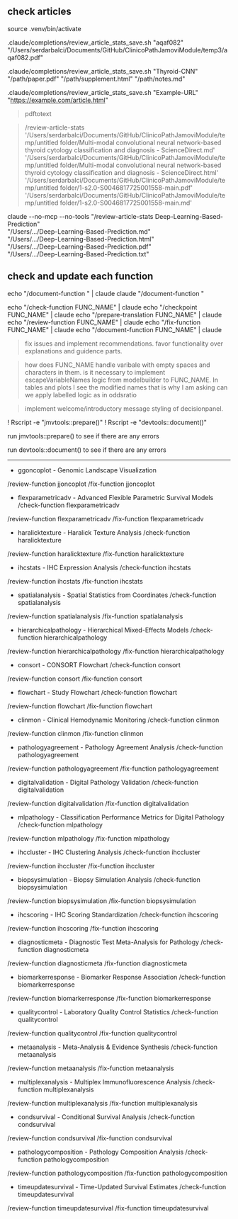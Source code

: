 ## check articles

source .venv/bin/activate

.claude/completions/review_article_stats_save.sh "aqaf082" \
  "/Users/serdarbalci/Documents/GitHub/ClinicoPathJamoviModule/temp3/aqaf082.pdf"

.claude/completions/review_article_stats_save.sh "Thyroid-CNN" \
  "/path/paper.pdf" "/path/supplement.html" "/path/notes.md"

.claude/completions/review_article_stats_save.sh "Example-URL" \
  "<https://example.com/article.html>"

> pdftotext

> /review-article-stats '/Users/serdarbalci/Documents/GitHub/ClinicoPathJamoviModule/temp/untitled folder/Multi-modal convolutional neural network-based thyroid cytology classification and diagnosis - ScienceDirect.md'
'/Users/serdarbalci/Documents/GitHub/ClinicoPathJamoviModule/temp/untitled folder/Multi-modal convolutional neural network-based thyroid cytology classification and diagnosis - ScienceDirect.html'
'/Users/serdarbalci/Documents/GitHub/ClinicoPathJamoviModule/temp/untitled folder/1-s2.0-S0046817725001558-main.pdf'
'/Users/serdarbalci/Documents/GitHub/ClinicoPathJamoviModule/temp/untitled folder/1-s2.0-S0046817725001558-main.md'

claude --no-mcp --no-tools "/review-article-stats Deep-Learning-Based-Prediction" \
  "/Users/.../Deep-Learning-Based-Prediction.md" \
  "/Users/.../Deep-Learning-Based-Prediction.html" \
  "/Users/.../Deep-Learning-Based-Prediction.pdf" \
  "/Users/.../Deep-Learning-Based-Prediction.txt"

## check and update each function

echo "/document-function " | claude
claude "/document-function "

echo "/check-function FUNC_NAME" | claude
echo "/checkpoint FUNC_NAME" | claude
echo "/prepare-translation FUNC_NAME" | claude
echo "/review-function FUNC_NAME" | claude
echo "/fix-function FUNC_NAME" | claude
echo "/document-function FUNC_NAME" | claude

> fix issues and implement recommendations. favor functionality over explanations and guidence parts.

> how does FUNC_NAME handle varibale with empty spaces and characters in them.
is it necessary to implement escapeVariableNames logic from modelbuilder to FUNC_NAME.
In tables and plots I see the modified names that is why I am asking
can we apply labelled logic as in oddsratio

> implement welcome/introductory message styling of decisionpanel.

! Rscript -e "jmvtools::prepare()"
! Rscript -e "devtools::document()"

run jmvtools::prepare() to see if there are any errors

run devtools::document() to see if there are any errors

***


- ggoncoplot - Genomic Landscape Visualization


/review-function jjoncoplot
/fix-function jjoncoplot


- flexparametricadv - Advanced Flexible Parametric Survival Models
/check-function flexparametricadv

/review-function flexparametricadv
/fix-function flexparametricadv


- haralicktexture - Haralick Texture Analysis
/check-function haralicktexture

/review-function haralicktexture
/fix-function haralicktexture


- ihcstats - IHC Expression Analysis
/check-function ihcstats

/review-function ihcstats
/fix-function ihcstats


- spatialanalysis - Spatial Statistics from Coordinates
/check-function spatialanalysis

/review-function spatialanalysis
/fix-function spatialanalysis


- hierarchicalpathology - Hierarchical Mixed-Effects Models
/check-function hierarchicalpathology

/review-function hierarchicalpathology
/fix-function hierarchicalpathology


- consort - CONSORT Flowchart
/check-function consort

/review-function consort
/fix-function consort


- flowchart - Study Flowchart
/check-function flowchart

/review-function flowchart
/fix-function flowchart


- clinmon - Clinical Hemodynamic Monitoring
/check-function clinmon

/review-function clinmon
/fix-function clinmon


- pathologyagreement - Pathology Agreement Analysis
/check-function pathologyagreement

/review-function pathologyagreement
/fix-function pathologyagreement


- digitalvalidation - Digital Pathology Validation
/check-function digitalvalidation

/review-function digitalvalidation
/fix-function digitalvalidation


- mlpathology - Classification Performance Metrics for Digital Pathology
/check-function mlpathology

/review-function mlpathology
/fix-function mlpathology


- ihccluster - IHC Clustering Analysis
/check-function ihccluster

/review-function ihccluster
/fix-function ihccluster


- biopsysimulation - Biopsy Simulation Analysis
/check-function biopsysimulation

/review-function biopsysimulation
/fix-function biopsysimulation


- ihcscoring - IHC Scoring Standardization
/check-function ihcscoring

/review-function ihcscoring
/fix-function ihcscoring


- diagnosticmeta - Diagnostic Test Meta-Analysis for Pathology
/check-function diagnosticmeta

/review-function diagnosticmeta
/fix-function diagnosticmeta


- biomarkerresponse - Biomarker Response Association
/check-function biomarkerresponse

/review-function biomarkerresponse
/fix-function biomarkerresponse


- qualitycontrol - Laboratory Quality Control Statistics
/check-function qualitycontrol

/review-function qualitycontrol
/fix-function qualitycontrol


- metaanalysis - Meta-Analysis & Evidence Synthesis
/check-function metaanalysis

/review-function metaanalysis
/fix-function metaanalysis




- multiplexanalysis - Multiplex Immunofluorescence Analysis
/check-function multiplexanalysis

/review-function multiplexanalysis
/fix-function multiplexanalysis


- condsurvival - Conditional Survival Analysis
/check-function condsurvival

/review-function condsurvival
/fix-function condsurvival


- pathologycomposition - Pathology Composition Analysis
/check-function pathologycomposition

/review-function pathologycomposition
/fix-function pathologycomposition


- timeupdatesurvival - Time-Updated Survival Estimates
/check-function timeupdatesurvival

/review-function timeupdatesurvival
/fix-function timeupdatesurvival
